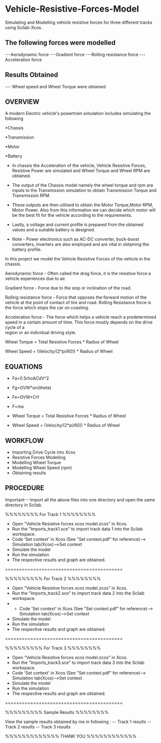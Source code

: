 # Vehicle-Resistive-Forces-Model 

Simulating and Modelling vehicle resistive forces for three different tracks using Scilab-Xcos.

The following forces were modelled 
------------------------------------

---Aerodynamic force
---Gradient force
---Rolling resistance force
---Acceleration force

Results Obtained
----------------

--- Wheel speed and Wheel Torque were obtained


OVERVIEW
--------

A modern Electric vehicle's powertrain simulation includes simulating the following

*Chassis 

*Transmission 

*Motor

*Battery 

- In chassis the Acceleration of the vehicle, Vehicle Resistive Forces, Resistive Power are simulated and Wheel Torque and Wheel RPM are obtained.

- The output of the Chassis model namely the wheel torque and rpm are inputs to the Transmission simulation to obtain Transmission Torque and Transmission RPM.

- These outputs are then utilised to obtain the Motor Torque,Motor RPM, Motor Power. Also from this information we can decide which motor will be the best fit 
    for the vehicle according to the requirements.
    
- Lastly, a voltage and current profile is prepared from the obtained values and a suitable battery is designed. 

- Note - Power electronics such as AC-DC converter, buck-boost converters, inverters are also employed and are vital in obtaining the battery profile. 


In this project we model the Vehicle Resistive Forces of the vehicle in the chassis. 

Aerodynamic force - Often called the drag force, it is the resistive force a vehicle experiences due to air.
   
Gradient force - Force due to the slop or inclination of the road.
   
Rolling resistance force - Force that opposes the forward motion of the vehicle at the point of contact of tire and road. Rolling Resistance force is the force
                           which stops the car on coasting.
   
Acceleration force - The force which helps a vehicle reach a predetermined speed in a certain amount of time. This force mostly depends on the drive cycle of a  
                     region or an individual driving style.
   
 Wheel Torque = Total Resistive Forces * Radius of Wheel
 
 Wheel Speed = (Velocity/(2*pi/60)) * Radius of Wheel



 EQUATIONS
 --------
  
  * Fa=0.5*rho*A*Cd*V^2
  
  * Fg=GVW*sin(theta)
  
  * Fe=GVW*Crf
  
  * F=ma
 
 * Wheel Torque = Total Resistive Forces * Radius of Wheel
 
 * Wheel Speed = (Velocity/(2*pi/60)) * Radius of Wheel
                     




WORKFLOW
--------

* Importing Drive Cycle into Xcos
* Resistive Forces Modelling 
* Modelling Wheel Torque
* Modelling Wheel Speed (rpm)
* Obtaining results




PROCEDURE
---------

Important---Import all the above files into one directory and open the same directory in Scilab.


%%%%%%%% For Track 1 %%%%%%%%

* Open "Vehicle Resistive forces xcos model.zcos" in Xcos.
* Run the "Imports_track1.sce"  to import track data 1 into the Scilab workspace.
* Code 'Set context' in Xcos (See "Set context.pdf" for reference)--> Simulation tab(Xcos)-->Set context
* Simulate the model
* Run the simulation 
* The respective results and graph are obtained.

==========================================

%%%%%%%%% For Track 2 %%%%%%%%

* Open "Vehicle Resistive forces xcos model.zcos" in Xcos.
* Run the "Imports_track2.sce"  to import track data 2 into the Scilab workspace.
* * Code 'Set context' in Xcos (See "Set context.pdf" for reference)--> Simulation tab(Xcos)-->Set context
* Simulate the model
* Run the simulation 
* The respective results and graph are obtained.

==========================================

%%%%%%%%% For Track 3 %%%%%%%%

* Open "Vehicle Resistive forces xcos model.zcos" in Xcos.
* Run the "Imports_track3.sce"  to import track data 3 into the Scilab workspace.
* Code 'Set context' in Xcos (See "Set context.pdf" for reference)--> Simulation tab(Xcos)-->Set context
* Simulate the model
* Run the simulation 
* The respective results and graph are obtained.

==========================================

%%%%%%%%% Sample Results %%%%%%%%

View the sample results obtained by me in following :
-- Track 1 results
-- Track 2 results
-- Track 3 results


%%%%%%%%%%%%% THANK YOU %%%%%%%%%%%%
